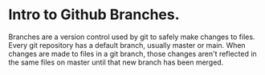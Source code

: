 # Intro to Github Branches.
Branches are a version control used by git to safely make changes to files. Every git repository 
has a default branch, usually master or main. When changes are made to files in a git branch, 
those changes aren't reflected in the same files on master until that new branch has been merged.
